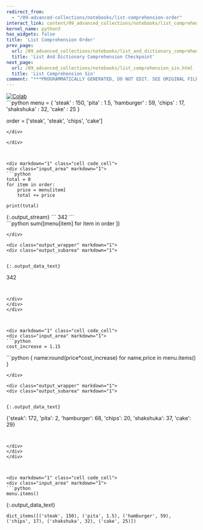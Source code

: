 ```yaml
---
redirect_from:
  - "/09-advanced-collections/notebooks/list-comprehension-order"
interact_link: content/09_advanced_collections/notebooks/list_comprehension_order.ipynb
kernel_name: python3
has_widgets: false
title: 'List Comprehension Order'
prev_page:
  url: /09_advanced_collections/notebooks/list_and_dictionary_comprehension_checkpoint.html
  title: 'List And Dictionary Comprehension Checkpoint'
next_page:
  url: /09_advanced_collections/notebooks/list_comprehension_sin.html
  title: 'List Comprehension Sin'
comment: "***PROGRAMMATICALLY GENERATED, DO NOT EDIT. SEE ORIGINAL FILES IN /content***"
---
```

<a href="https://colab.research.google.com/github/aviadr1/learn-python/blob/master/content/09_advanced_collections/notebooks/list_comprehension_order.ipynb" target="_blank">
<img src="https://colab.research.google.com/assets/colab-badge.svg" 
     title="Open this file in Google Colab" alt="Colab"/>
</a>




<div markdown="1" class="cell code_cell">
<div class="input_area" markdown="1">
```python
menu = {
    'steak' : 150,
    'pita' : 1.5,
    'hamburger' : 59,
    'chips' : 17,
    'shakshuka' : 32,
    'cake' : 25
}

order = ['steak', 'steak', 'chips', 'cake']


```
</div>

</div>



<div markdown="1" class="cell code_cell">
<div class="input_area" markdown="1">
```python
total = 0
for item in order:
    price = menu[item]
    total += price
    
print(total)

```
</div>

<div class="output_wrapper" markdown="1">
<div class="output_subarea" markdown="1">
{:.output_stream}
```
342
```
</div>
</div>
</div>



<div markdown="1" class="cell code_cell">
<div class="input_area" markdown="1">
```python
sum([menu[item] for item in order ])

```
</div>

<div class="output_wrapper" markdown="1">
<div class="output_subarea" markdown="1">


{:.output_data_text}
```
342
```


</div>
</div>
</div>



<div markdown="1" class="cell code_cell">
<div class="input_area" markdown="1">
```python
cost_increase = 1.15

```
</div>

</div>



<div markdown="1" class="cell code_cell">
<div class="input_area" markdown="1">
```python
{ name:round(price*cost_increase) for name,price in menu.items() }

```
</div>

<div class="output_wrapper" markdown="1">
<div class="output_subarea" markdown="1">


{:.output_data_text}
```
{'steak': 172,
 'pita': 2,
 'hamburger': 68,
 'chips': 20,
 'shakshuka': 37,
 'cake': 29}
```


</div>
</div>
</div>



<div markdown="1" class="cell code_cell">
<div class="input_area" markdown="1">
```python
menu.items()

```
</div>

<div class="output_wrapper" markdown="1">
<div class="output_subarea" markdown="1">


{:.output_data_text}
```
dict_items([('steak', 150), ('pita', 1.5), ('hamburger', 59), ('chips', 17), ('shakshuka', 32), ('cake', 25)])
```


</div>
</div>
</div>

